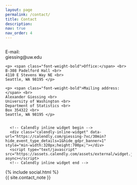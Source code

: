 ```yaml
---
layout: page
permalink: /contact/
title: Contact
description: 
nav: true
nav_order: 4
---
```

<head>
<meta name="viewport" content="width=device-width, initial-scale=1">
<style>
* {
  box-sizing: border-box;
}

/* Create two unequal columns that floats next to each other */
.column {
  float: left;
  padding: 10px;
  height: 300px; /* Should be removed. Only for demonstration */
}

.left {
  width: 25%;
}

.right {
  width: 75%;
}

/* Clear floats after the columns */
.row:after {
  content: "";
  display: table;
  clear: both;
}
</style>
</head>
<body>

<div class="row">
  <div class="column left">
    <p> <span class="font-weight-bold">E-mail:</span> <br>
    giessing@uw.edu </p>
    
    <p> <span class="font-weight-bold">Office:</span> <br>
    B-308 Padelford Hall <br>
    4110 E Stevens Way NE <br>
    Seattle, WA 98195 </p>
    
    <p> <span class="font-weight-bold">Mailing address:</span> <br>
    Alexander Giessing <br>
    University of Washington <br>
    Department of Statistics <br>
    Box 354322 <br>
    Seattle, WA 98195 </p>
  </div>
  <div class="column right">

      <!-- Calendly inline widget begin -->
      <div class="calendly-inline-widget" data-url="https://calendly.com/giessing-7xc/30min?hide_event_type_details=1&hide_gdpr_banner=1" style="min-width:320px;height:700px;"></div>
      <script type="text/javascript" src="https://assets.calendly.com/assets/external/widget.js" async></script>
      <!-- Calendly inline widget end -->
    
  </div>
</div>

<div class="social">
  <div class="contact-icons">
    {% include social.html %}
  </div>

  <div class="contact-note">
    {{ site.contact_note }}
  </div>

</div>

</body>
